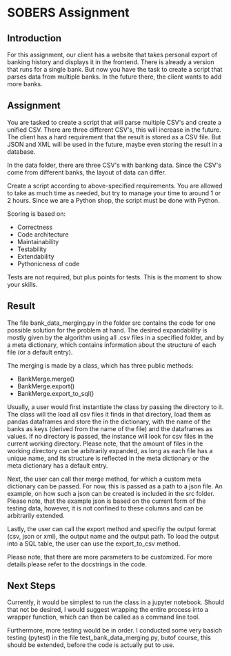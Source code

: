 # SOBERS Assignment

## Introduction

For this assignment, our client has a website that takes personal export of banking history and displays it in the frontend.
There is already a version that runs for a single bank.
But now you have the task to create a script that parses data from multiple banks.
In the future there, the client wants to add more banks.

## Assignment

You are tasked to create a script that will parse multiple CSV's and create a unified CSV.
There are three different CSV's, this will increase in the future.
The client has a hard requirement that the result is stored as a CSV file.
But JSON and XML will be used in the future, maybe even storing the result in a database.

In the data folder, there are three CSV's with banking data.
Since the CSV's come from different banks, the layout of data can differ.

Create a script according to above-specified requirements.
You are allowed to take as much time as needed, but try to manage your time to around 1 or 2 hours.
Since we are a Python shop, the script must be done with Python.

Scoring is based on:

- Correctness
- Code architecture
- Maintainability
- Testability
- Extendability
- Pythonicness of code

Tests are not required, but plus points for tests.
This is the moment to show your skills.

## Result

The file bank_data_merging.py in the folder src contains the code for one possible solution for the problem at hand.
The desired expandability is mostly given by the algorithm using all .csv files in a specified folder, and by a meta dictionary, which contains information about the structure of each file (or a default entry).

The merging is made by a class, which has three public methods:
- BankMerge.merge()
- BankMerge.export()
- BankMerge.export_to_sql()

Usually, a user would first instantiate the class by passing the directory to it.
The class will the load all csv files it finds in that directory, load them as pandas dataframes and store the in the dictionary,
with the name of the banks as keys (derived from the name of the file) and the dataframes as values. If no directory is passed,
the instance will look for csv files in the current working directory. Please note, that the amount of files in the working directory
can be arbitrarily expanded, as long as each file has a unique name, and its structure is reflected in the meta dictionary or the meta
dictionary has a default entry.

Next, the user can call ther merge method, for which a custom meta dictionary can be passed. For now, this is passed as a path to a
json file. An example, on how such a json can be created is included in the src folder. Please note, that the example json is based
on the current form of the testing data, however, it is not confined to these columns and can be arbitrarily extended.

Lastly, the user can call the export method and specifiy the output format (csv, json or xml), the output name and
the output path. To load the output into a SQL table, the user can use the export_to_csv method.

Please note, that there are more parameters to be customized. For more details please refer to the docstrings in the code.

## Next Steps

Currently, it would be simplest to run the class in a jupyter notebook. Should that not be desired, I would suggest
wrapping the entire process into a wrapper function, which can then be called as a command line tool.

Furthermore, more testing would be in order. I conducted some very basich testing (pytest) in the file test_bank_data_merging.py,
butof course, this should be extended, before the code is actually put to use.